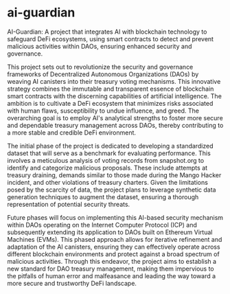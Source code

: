 # ai-guardian
AI-Guardian: A project that integrates AI with blockchain technology to safeguard DeFi ecosystems, using smart contracts to detect and prevent malicious activities within DAOs, ensuring enhanced security and governance.

This project sets out to revolutionize the security and governance frameworks of Decentralized Autonomous Organizations (DAOs) by weaving AI canisters into their treasury voting mechanisms. This innovative strategy combines the immutable and transparent essence of blockchain smart contracts with the discerning capabilities of artificial intelligence. The ambition is to cultivate a DeFi ecosystem that minimizes risks associated with human flaws, susceptibility to undue influence, and greed. The overarching goal is to employ AI's analytical strengths to foster more secure and dependable treasury management across DAOs, thereby contributing to a more stable and credible DeFi environment.

The initial phase of the project is dedicated to developing a standardized dataset that will serve as a benchmark for evaluating performance. This involves a meticulous analysis of voting records from snapshot.org to identify and categorize malicious proposals. These include attempts at treasury draining, demands similar to those made during the Mango Hacker incident, and other violations of treasury charters. Given the limitations posed by the scarcity of data, the project plans to leverage synthetic data generation techniques to augment the dataset, ensuring a thorough representation of potential security threats.

Future phases will focus on implementing this AI-based security mechanism within DAOs operating on the Internet Computer Protocol (ICP) and subsequently extending its application to DAOs built on Ethereum Virtual Machines (EVMs). This phased approach allows for iterative refinement and adaptation of the AI canisters, ensuring they can effectively operate across different blockchain environments and protect against a broad spectrum of malicious activities. Through this endeavor, the project aims to establish a new standard for DAO treasury management, making them impervious to the pitfalls of human error and malfeasance and leading the way toward a more secure and trustworthy DeFi landscape.

